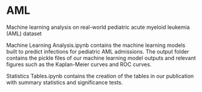 # AML
Machine learning analysis on real-world pediatric acute myeloid leukemia (AML) dataset

Machine Learning Analysis.ipynb contains the machine learning models built to predict infections for pediatric AML admissions.
  The output folder contains the pickle files of our machine learning model outputs and relevant figures such as the Kaplan-Meier curves and ROC curves.
  
Statistics Tables.ipynb contains the creation of the tables in our publication with summary statistics and significance tests.
